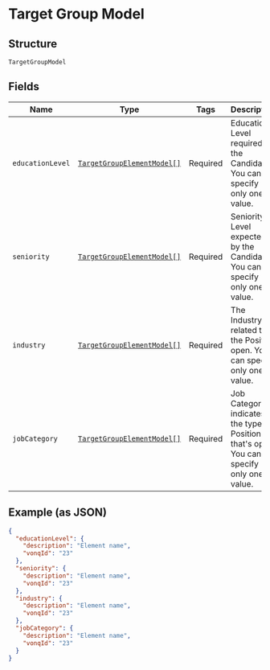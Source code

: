 
# Target Group Model

## Structure

`TargetGroupModel`

## Fields

| Name | Type | Tags | Description | Getter | Setter |
|  --- | --- | --- | --- | --- | --- |
| `educationLevel` | [`TargetGroupElementModel[]`](../../doc/models/target-group-element-model.md) | Required | Education Level required by the Candidate. You can specify only one value. | getEducationLevel(): array | setEducationLevel(array educationLevel): void |
| `seniority` | [`TargetGroupElementModel[]`](../../doc/models/target-group-element-model.md) | Required | Seniority Level expected by the Candidate. You can specify only one value. | getSeniority(): array | setSeniority(array seniority): void |
| `industry` | [`TargetGroupElementModel[]`](../../doc/models/target-group-element-model.md) | Required | The Industry related to the Position open. You can specify only one value. | getIndustry(): array | setIndustry(array industry): void |
| `jobCategory` | [`TargetGroupElementModel[]`](../../doc/models/target-group-element-model.md) | Required | Job Category indicates the type of Position that's open. You can specify only one value. | getJobCategory(): array | setJobCategory(array jobCategory): void |

## Example (as JSON)

```json
{
  "educationLevel": {
    "description": "Element name",
    "vonqId": "23"
  },
  "seniority": {
    "description": "Element name",
    "vonqId": "23"
  },
  "industry": {
    "description": "Element name",
    "vonqId": "23"
  },
  "jobCategory": {
    "description": "Element name",
    "vonqId": "23"
  }
}
```

